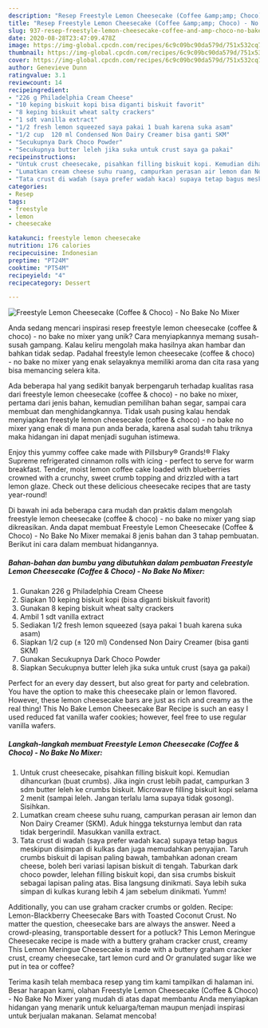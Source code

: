 ```yaml
---
description: "Resep Freestyle Lemon Cheesecake (Coffee &amp;amp; Choco) - No Bake No Mixer Anti Gagal"
title: "Resep Freestyle Lemon Cheesecake (Coffee &amp;amp; Choco) - No Bake No Mixer Anti Gagal"
slug: 937-resep-freestyle-lemon-cheesecake-coffee-and-amp-choco-no-bake-no-mixer-anti-gagal
date: 2020-08-28T23:47:09.478Z
image: https://img-global.cpcdn.com/recipes/6c9c09bc90da579d/751x532cq70/freestyle-lemon-cheesecake-coffee-choco-no-bake-no-mixer-foto-resep-utama.jpg
thumbnail: https://img-global.cpcdn.com/recipes/6c9c09bc90da579d/751x532cq70/freestyle-lemon-cheesecake-coffee-choco-no-bake-no-mixer-foto-resep-utama.jpg
cover: https://img-global.cpcdn.com/recipes/6c9c09bc90da579d/751x532cq70/freestyle-lemon-cheesecake-coffee-choco-no-bake-no-mixer-foto-resep-utama.jpg
author: Genevieve Dunn
ratingvalue: 3.1
reviewcount: 14
recipeingredient:
- "226 g Philadelphia Cream Cheese"
- "10 keping biskuit kopi bisa diganti biskuit favorit"
- "8 keping biskuit wheat salty crackers"
- "1 sdt vanilla extract"
- "1/2 fresh lemon squeezed saya pakai 1 buah karena suka asam"
- "1/2 cup  120 ml Condensed Non Dairy Creamer bisa ganti SKM"
- "Secukupnya Dark Choco Powder"
- "Secukupnya butter leleh jika suka untuk crust saya ga pakai"
recipeinstructions:
- "Untuk crust cheesecake, pisahkan filling biskuit kopi. Kemudian dihancurkan (buat crumbs). Jika ingin crust lebih padat, campurkan 3 sdm butter leleh ke crumbs biskuit. Microwave filling biskuit kopi selama 2 menit (sampai leleh. Jangan terlalu lama supaya tidak gosong). Sisihkan."
- "Lumatkan cream cheese suhu ruang, campurkan perasan air lemon dan Non Dairy Creamer (SKM). Aduk hingga teksturnya lembut dan rata tidak bergerindil. Masukkan vanilla extract."
- "Tata crust di wadah (saya prefer wadah kaca) supaya tetap bagus meskipun disimpan di kulkas dan juga memudahkan penyajian. Taruh crumbs biskuit di lapisan paling bawah, tambahkan adonan cream cheese, boleh beri variasi lapisan biskuit di tengah. Taburkan dark choco powder, lelehan filling biskuit kopi, dan sisa crumbs biskuit sebagai lapisan paling atas. Bisa langsung dinikmati. Saya lebih suka simpan di kulkas kurang lebih 4 jam sebelum dinikmati. Yumm!"
categories:
- Resep
tags:
- freestyle
- lemon
- cheesecake

katakunci: freestyle lemon cheesecake 
nutrition: 176 calories
recipecuisine: Indonesian
preptime: "PT24M"
cooktime: "PT54M"
recipeyield: "4"
recipecategory: Dessert

---
```



![Freestyle Lemon Cheesecake (Coffee &amp; Choco) - No Bake No Mixer](https://img-global.cpcdn.com/recipes/6c9c09bc90da579d/751x532cq70/freestyle-lemon-cheesecake-coffee-choco-no-bake-no-mixer-foto-resep-utama.jpg)

Anda sedang mencari inspirasi resep freestyle lemon cheesecake (coffee &amp; choco) - no bake no mixer yang unik? Cara menyiapkannya memang susah-susah gampang. Kalau keliru mengolah maka hasilnya akan hambar dan bahkan tidak sedap. Padahal freestyle lemon cheesecake (coffee &amp; choco) - no bake no mixer yang enak selayaknya memiliki aroma dan cita rasa yang bisa memancing selera kita.

Ada beberapa hal yang sedikit banyak berpengaruh terhadap kualitas rasa dari freestyle lemon cheesecake (coffee &amp; choco) - no bake no mixer, pertama dari jenis bahan, kemudian pemilihan bahan segar, sampai cara membuat dan menghidangkannya. Tidak usah pusing kalau hendak menyiapkan freestyle lemon cheesecake (coffee &amp; choco) - no bake no mixer yang enak di mana pun anda berada, karena asal sudah tahu triknya maka hidangan ini dapat menjadi suguhan istimewa.

Enjoy this yummy coffee cake made with Pillsbury® Grands!® Flaky Supreme refrigerated cinnamon rolls with icing - perfect to serve for warm breakfast. Tender, moist lemon coffee cake loaded with blueberries crowned with a crunchy, sweet crumb topping and drizzled with a tart lemon glaze. Check out these delicious cheesecake recipes that are tasty year-round!


Di bawah ini ada beberapa cara mudah dan praktis dalam mengolah freestyle lemon cheesecake (coffee &amp; choco) - no bake no mixer yang siap dikreasikan. Anda dapat membuat Freestyle Lemon Cheesecake (Coffee &amp; Choco) - No Bake No Mixer memakai 8 jenis bahan dan 3 tahap pembuatan. Berikut ini cara dalam membuat hidangannya.

<!--inarticleads1-->

##### Bahan-bahan dan bumbu yang dibutuhkan dalam pembuatan Freestyle Lemon Cheesecake (Coffee &amp; Choco) - No Bake No Mixer:

1. Gunakan 226 g Philadelphia Cream Cheese
1. Siapkan 10 keping biskuit kopi (bisa diganti biskuit favorit)
1. Gunakan 8 keping biskuit wheat salty crackers
1. Ambil 1 sdt vanilla extract
1. Sediakan 1/2 fresh lemon squeezed (saya pakai 1 buah karena suka asam)
1. Siapkan 1/2 cup (± 120 ml) Condensed Non Dairy Creamer (bisa ganti SKM)
1. Gunakan Secukupnya Dark Choco Powder
1. Siapkan Secukupnya butter leleh jika suka untuk crust (saya ga pakai)


Perfect for an every day dessert, but also great for party and celebration. You have the option to make this cheesecake plain or lemon flavored. However, these lemon cheesecake bars are just as rich and creamy as the real thing! This No Bake Lemon Cheesecake Bar Recipe is such an easy I used reduced fat vanilla wafer cookies; however, feel free to use regular vanilla wafers. 

<!--inarticleads2-->

##### Langkah-langkah membuat Freestyle Lemon Cheesecake (Coffee &amp; Choco) - No Bake No Mixer:

1. Untuk crust cheesecake, pisahkan filling biskuit kopi. Kemudian dihancurkan (buat crumbs). Jika ingin crust lebih padat, campurkan 3 sdm butter leleh ke crumbs biskuit. Microwave filling biskuit kopi selama 2 menit (sampai leleh. Jangan terlalu lama supaya tidak gosong). Sisihkan.
1. Lumatkan cream cheese suhu ruang, campurkan perasan air lemon dan Non Dairy Creamer (SKM). Aduk hingga teksturnya lembut dan rata tidak bergerindil. Masukkan vanilla extract.
1. Tata crust di wadah (saya prefer wadah kaca) supaya tetap bagus meskipun disimpan di kulkas dan juga memudahkan penyajian. Taruh crumbs biskuit di lapisan paling bawah, tambahkan adonan cream cheese, boleh beri variasi lapisan biskuit di tengah. Taburkan dark choco powder, lelehan filling biskuit kopi, dan sisa crumbs biskuit sebagai lapisan paling atas. Bisa langsung dinikmati. Saya lebih suka simpan di kulkas kurang lebih 4 jam sebelum dinikmati. Yumm!


Additionally, you can use graham cracker crumbs or golden. Recipe: Lemon-Blackberry Cheesecake Bars with Toasted Coconut Crust. No matter the question, cheesecake bars are always the answer. Need a crowd-pleasing, transportable dessert for a potluck? This Lemon Meringue Cheesecake recipe is made with a buttery graham cracker crust, creamy This Lemon Meringue Cheesecake is made with a buttery graham cracker crust, creamy cheesecake, tart lemon curd and Or granulated sugar like we put in tea or coffee? 

Terima kasih telah membaca resep yang tim kami tampilkan di halaman ini. Besar harapan kami, olahan Freestyle Lemon Cheesecake (Coffee &amp; Choco) - No Bake No Mixer yang mudah di atas dapat membantu Anda menyiapkan hidangan yang menarik untuk keluarga/teman maupun menjadi inspirasi untuk berjualan makanan. Selamat mencoba!
